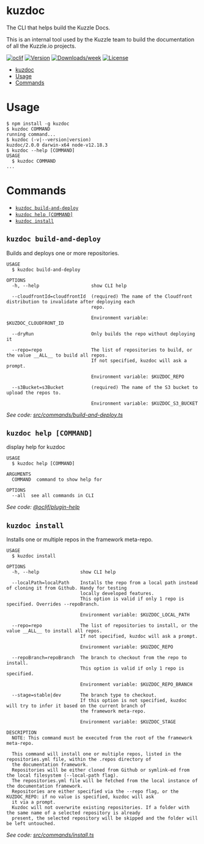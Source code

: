 # kuzdoc

The CLI that helps build the Kuzzle Docs.

This is an internal tool used by the Kuzzle team to build the documentation of all the Kuzzle.io projects.

[![oclif](https://img.shields.io/badge/cli-oclif-brightgreen.svg)](https://oclif.io)
[![Version](https://img.shields.io/npm/v/kdoc.svg)](https://npmjs.org/package/kdoc)
[![Downloads/week](https://img.shields.io/npm/dw/kdoc.svg)](https://npmjs.org/package/kdoc)
[![License](https://img.shields.io/npm/l/kdoc.svg)](https://github.com/kuzzleio/kdoc/blob/master/package.json)

<!-- toc -->
* [kuzdoc](#kuzdoc)
* [Usage](#usage)
* [Commands](#commands)
<!-- tocstop -->

# Usage

<!-- usage -->
```sh-session
$ npm install -g kuzdoc
$ kuzdoc COMMAND
running command...
$ kuzdoc (-v|--version|version)
kuzdoc/2.0.0 darwin-x64 node-v12.18.3
$ kuzdoc --help [COMMAND]
USAGE
  $ kuzdoc COMMAND
...
```
<!-- usagestop -->

# Commands

<!-- commands -->
* [`kuzdoc build-and-deploy`](#kuzdoc-build-and-deploy)
* [`kuzdoc help [COMMAND]`](#kuzdoc-help-command)
* [`kuzdoc install`](#kuzdoc-install)

## `kuzdoc build-and-deploy`

Builds and deploys one or more repositories.

```
USAGE
  $ kuzdoc build-and-deploy

OPTIONS
  -h, --help                   show CLI help

  --cloudfrontId=cloudfrontId  (required) The name of the Cloudfront distribution to invalidate after deploying each
                               repo.

                               Environment variable: $KUZDOC_CLOUDFRONT_ID

  --dryRun                     Only builds the repo without deploying it

  --repo=repo                  The list of repositories to build, or the value __ALL__ to build all repos.
                               If not specified, kuzdoc will ask a prompt.

                               Environment variable: $KUZDOC_REPO

  --s3Bucket=s3Bucket          (required) The name of the S3 bucket to upload the repos to.

                               Environment variable: $KUZDOC_S3_BUCKET
```

_See code: [src/commands/build-and-deploy.ts](https://github.com/kuzzleio/kuzdoc/blob/v2.0.0/src/commands/build-and-deploy.ts)_

## `kuzdoc help [COMMAND]`

display help for kuzdoc

```
USAGE
  $ kuzdoc help [COMMAND]

ARGUMENTS
  COMMAND  command to show help for

OPTIONS
  --all  see all commands in CLI
```

_See code: [@oclif/plugin-help](https://github.com/oclif/plugin-help/blob/v3.2.1/src/commands/help.ts)_

## `kuzdoc install`

Installs one or multiple repos in the framework meta-repo.

```
USAGE
  $ kuzdoc install

OPTIONS
  -h, --help               show CLI help

  --localPath=localPath    Installs the repo from a local path instead of cloning it from Github. Handy for testing
                           locally developed features.
                           This option is valid if only 1 repo is specified. Overrides --repoBranch.

                           Environment variable: $KUZDOC_LOCAL_PATH

  --repo=repo              The list of repositories to install, or the value __ALL__ to install all repos.
                           If not specified, kuzdoc will ask a prompt.

                           Environment variable: $KUZDOC_REPO

  --repoBranch=repoBranch  The branch to checkout from the repo to install.
                           This option is valid if only 1 repo is specified.

                           Environment variable: $KUZDOC_REPO_BRANCH

  --stage=stable|dev       The branch type to checkout.
                           If this option is not specified, kuzdoc will try to infer it based on the current branch of
                           the framework meta-repo.

                           Environment variable: $KUZDOC_STAGE

DESCRIPTION
  NOTE: This command must be executed from the root of the framework meta-repo.

  This command will install one or multiple repos, listed in the repositories.yml file, within the .repos directory of 
  the documentation framework.
  Repositories will be either cloned from Github or symlink-ed from the local filesystem (--local-path flag).
  The repositories.yml file will be fetched from the local instance of the documentation framework.
  Repositories are either specified via the --repo flag, or the KUZDOC_REPO: if no value is specified, kuzdoc will ask 
  it via a prompt.
  Kuzdoc will not overwrite existing repositories. If a folder with the same name of a selected repository is already 
  present, the selected repository will be skipped and the folder will be left untouched.
```

_See code: [src/commands/install.ts](https://github.com/kuzzleio/kuzdoc/blob/v2.0.0/src/commands/install.ts)_
<!-- commandsstop -->

